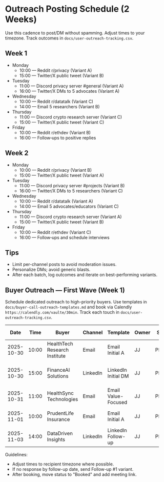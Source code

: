 # Outreach Posting Schedule (2 Weeks)

Use this cadence to post/DM without spamming. Adjust times to your timezone. Track outcomes in `docs/user-outreach-tracking.csv`.

## Week 1
- Monday
  - 10:00 — Reddit r/privacy (Variant A)
  - 15:00 — Twitter/X public tweet (Variant B)
- Tuesday
  - 11:00 — Discord privacy server #general (Variant A)
  - 16:00 — Twitter/X DMs to 5 advocates (Variant A)
- Wednesday
  - 10:00 — Reddit r/datatalk (Variant C)
  - 14:00 — Email 5 researchers (Variant B)
- Thursday
  - 11:00 — Discord crypto research server (Variant C)
  - 15:00 — Twitter/X public tweet (Variant C)
- Friday
  - 10:00 — Reddit r/ethdev (Variant B)
  - 16:00 — Follow‑ups to positive replies

## Week 2
- Monday
  - 10:00 — Reddit r/privacy (Variant B)
  - 15:00 — Twitter/X public tweet (Variant A)
- Tuesday
  - 11:00 — Discord privacy server #projects (Variant B)
  - 16:00 — Twitter/X DMs to 5 researchers (Variant C)
- Wednesday
  - 10:00 — Reddit r/datatalk (Variant A)
  - 14:00 — Email 5 advocates/educators (Variant C)
- Thursday
  - 11:00 — Discord crypto research server (Variant A)
  - 15:00 — Twitter/X public tweet (Variant B)
- Friday
  - 10:00 — Reddit r/ethdev (Variant C)
  - 16:00 — Follow‑ups and schedule interviews

## Tips
- Limit per-channel posts to avoid moderation issues.
- Personalize DMs; avoid generic blasts.
- After each batch, log outcomes and iterate on best-performing variants.

## Buyer Outreach — First Wave (Week 1)

Schedule dedicated outreach to high-priority buyers. Use templates in `docs/buyer-call-outreach-templates.md` and book via Calendly `https://calendly.com/vaulte/30min`. Track each touch in `docs/user-outreach-tracking.csv`.

| Date       | Time  | Buyer                        | Channel    | Template             | Owner | Status   | Follow-up | Notes                          |
|------------|-------|------------------------------|------------|----------------------|-------|----------|-----------|--------------------------------|
| 2025-10-30 | 10:00 | HealthTech Research Institute| Email      | Email Initial A      | JJ    | Planned  | 2025-11-03| Personalize with health metrics |
| 2025-10-30 | 15:00 | FinanceAI Solutions          | LinkedIn   | LinkedIn Initial DM  | JJ    | Planned  | 2025-11-03| Focus on fraud model training   |
| 2025-10-31 | 11:00 | HealthSync Technologies      | Email      | Email Value-Focused  | JJ    | Planned  | 2025-11-04| Emphasize adherence insights    |
| 2025-11-01 | 10:00 | PrudentLife Insurance        | Email      | Email Initial A      | JJ    | Planned  | 2025-11-05| Risk scoring angle              |
| 2025-11-03 | 14:00 | DataDriven Insights          | LinkedIn   | LinkedIn Follow-up   | JJ    | Planned  | 2025-11-06| Offer mini pilot                |

Guidelines:
- Adjust times to recipient timezone where possible.
- If no response by follow-up date, send Follow-up #1 variant.
- After booking, move status to "Booked" and add meeting link.